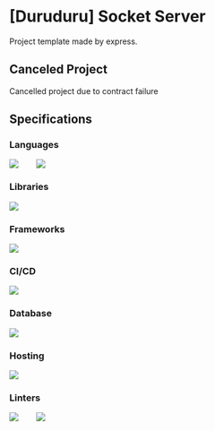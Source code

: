 # [Duruduru] Socket Server

Project template made by express.

## Canceled Project

Cancelled project due to contract failure

## Specifications

### Languages

<div style="display: flex; gap: 2rem;">
  <img src="https://img.shields.io/badge/JavaScript-323330?style=for-the-badge&logo=javascript&logoColor=F7DF1E" />
  <img src="https://img.shields.io/badge/TypeScript-007ACC?style=for-the-badge&logo=typescript&logoColor=white" />
</div>

### Libraries

<div style="display: flex; gap: 2rem;">
  <img src="https://img.shields.io/badge/Socket.io-black?style=for-the-badge&logo=socket.io&badgeColor=010101" />
</div>

### Frameworks

<div style="display: flex; gap: 2rem;">
  <img src="https://img.shields.io/badge/express.js-%23404d59.svg?style=for-the-badge&logo=express&logoColor=%2361DAFB" />
</div>

### CI/CD

<div style="display: flex; gap: 2rem;">
  <img src="https://img.shields.io/badge/shell_script-%23121011.svg?style=for-the-badge&logo=gnu-bash&logoColor=white" />
</div>

### Database

<div style="display: flex; gap: 2rem;">
  <img src="https://img.shields.io/badge/MongoDB-%234ea94b.svg?style=for-the-badge&logo=mongodb&logoColor=white" />
</div>

### Hosting

<div style="display: flex; gap: 2rem;">
  <img src="https://img.shields.io/badge/Amazon_AWS-FF9900?style=for-the-badge&logo=amazonaws&logoColor=white" />
</div>

### Linters

<div style="display: flex; gap: 2rem;">
  <img src="https://img.shields.io/badge/eslint-3A33D1?style=for-the-badge&logo=eslint&logoColor=white" />
  <img src="https://img.shields.io/badge/prettier-1A2C34?style=for-the-badge&logo=prettier&logoColor=F7BA3E" />
</div>
